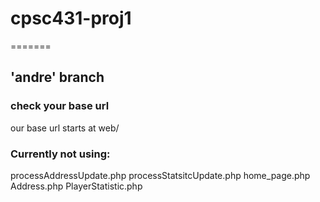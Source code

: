# cpsc431-proj1
=======
## 'andre' branch

### check your base url
our base url starts at web/

### Currently not using:
processAddressUpdate.php
processStatsitcUpdate.php
home_page.php
Address.php
PlayerStatistic.php

